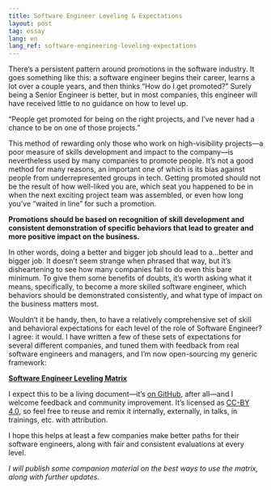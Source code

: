 ```yaml
---
title: Software Engineer Leveling & Expectations
layout: post
tag: essay
lang: en
lang_ref: software-engineering-leveling-expectations
---
```


There’s a persistent pattern around promotions in the software industry. It goes
something like this: a software engineer begins their career, learns a lot over
a couple years, and then thinks “How do I get promoted?” Surely being a Senior
Engineer is better, but in most companies, this engineer will have received
little to no guidance on how to level up.

<p class="pullquote">“People get promoted for being on the right projects, and
I’ve never had a chance to be on one of those projects.”</p>

This method of rewarding only those who work on high-visibility projects—a poor
measure of skills development and impact to the company—is nevertheless used by
many companies to promote people. It’s not a good method for many reasons, an
important one of which is its bias against people from underrepresented groups
in tech. Getting promoted should not be the result of how well-liked you are,
which seat you happened to be in when the next exciting project team was
assembled, or even how long you’ve “waited in line” for such a promotion.

**Promotions should be based on recognition of skill development and consistent
demonstration of specific behaviors that lead to greater and more positive
impact on the business.**

In other words, doing a better and bigger job should lead to a…better and bigger
job. It doesn’t seem strange when phrased that way, but it’s disheartening to
see how many companies fail to do even this bare minimum. To give them some
benefits of doubts, it’s worth asking what it means, specifically, to become a
more skilled software engineer, which behaviors should be demonstrated
consistently, and what type of impact on the business matters most.

Wouldn’t it be handy, then, to have a relatively comprehensive set of skill and
behavioral expectations for each level of the role of Software Engineer? I
agree: it would. I have written a few of these sets of expectations for several
different companies, and tuned them with feedback from real software engineers
and managers, and I’m now open-sourcing my generic framework:

**[Software Engineer Leveling Matrix](https://h3h.github.io/leveling-matrix/)**

I expect this to be a living document—it’s [on GitHub][1], after all—and I
welcome feedback and community improvement. It’s licensed as [CC-BY 4.0][2], so
feel free to reuse and remix it internally, externally, in talks, in trainings,
etc. with attribution.

I hope this helps at least a few companies make better paths for their software
engineers, along with fair and consistent evaluations at every level.

_I will publish some companion material on the best ways to use the matrix, along
with further updates._

 [1]: https://github.com/h3h/leveling-matrix/
 [2]: https://creativecommons.org/licenses/by/4.0/
